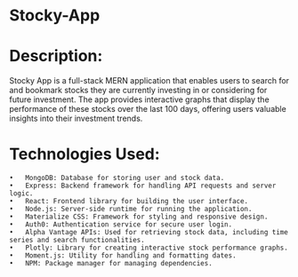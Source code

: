 # Stocky-App

# Description:
Stocky App is a full-stack MERN application that enables users to search for and bookmark stocks they are currently investing in or considering for future investment. The app provides interactive graphs that display the performance of these stocks over the last 100 days, offering users valuable insights into their investment trends.

# Technologies Used:

	•	MongoDB: Database for storing user and stock data.
	•	Express: Backend framework for handling API requests and server logic.
	•	React: Frontend library for building the user interface.
	•	Node.js: Server-side runtime for running the application.
	•	Materialize CSS: Framework for styling and responsive design.
	•	Auth0: Authentication service for secure user login.
	•	Alpha Vantage APIs: Used for retrieving stock data, including time series and search functionalities.
	•	Plotly: Library for creating interactive stock performance graphs.
	•	Moment.js: Utility for handling and formatting dates.
	•	NPM: Package manager for managing dependencies.
